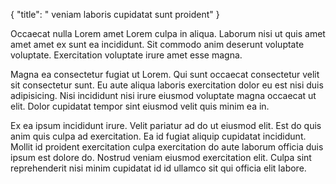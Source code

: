 {
  "title": " veniam laboris cupidatat sunt proident"
}

Occaecat nulla Lorem amet Lorem culpa in aliqua. Laborum nisi ut quis amet amet amet ex sunt ea incididunt. Sit commodo anim deserunt voluptate voluptate. Exercitation voluptate irure amet esse magna.

Magna ea consectetur fugiat ut Lorem. Qui sunt occaecat consectetur velit sit consectetur sunt. Eu aute aliqua laboris exercitation dolor eu est nisi duis adipisicing. Nisi incididunt nisi irure eiusmod voluptate magna occaecat ut elit. Dolor cupidatat tempor sint eiusmod velit quis minim ea in.

Ex ea ipsum incididunt irure. Velit pariatur ad do ut eiusmod elit. Est do quis anim quis culpa ad exercitation. Ea id fugiat aliquip cupidatat incididunt. Mollit id proident exercitation culpa exercitation do aute laborum officia duis ipsum est dolore do. Nostrud veniam eiusmod exercitation elit. Culpa sint reprehenderit nisi minim cupidatat id id ullamco sit qui officia elit labore.